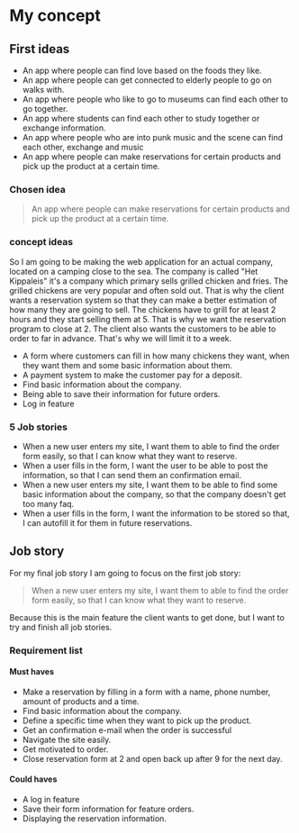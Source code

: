 # My concept

## First ideas

- An app where people can find love based on the foods they like.
- An app where people can get connected to elderly people to go on walks with.
- An app where people who like to go to museums can find each other to go together.
- An app where students can find each other to study together or exchange information.
- An app where people who are into punk music and the scene can find each other, exchange and music
- An app where people can make reservations for certain products and pick up the product at a certain time.

### Chosen idea

> An app where people can make reservations for certain products and pick up the product at a certain time.

### concept ideas

So I am going to be making the web application for an actual company, located on a camping close to the sea. The company is called "Het Kippaleis" it's a company which primary sells grilled chicken and fries. The grilled chickens are very popular and often sold out. That is why the client wants a reservation system so that they can make a better estimation of how many they are going to sell. The chickens have to grill for at least 2 hours and they start selling them at 5. That is why we want the reservation program to close at 2. The client also wants the customers to be able to order to far in advance. That's why we will limit it to a week.

- A form where customers can fill in how many chickens they want, when they want them and some basic information about them.
- A payment system to make the customer pay for a deposit.
- Find basic information about the company.
- Being able to save their information for future orders.
- Log in feature

### 5 Job stories

- When a new user enters my site, I want them to able to find the order form easily, so that I can know what they want to reserve.
- When a user fills in the form, I want the user to be able to post the information, so that I can send them an confirmation email.
- When a new user enters my site, I want them to be able to find some basic information about the company, so that the company doesn't get too many faq.
- When a user fills in the form, I want the information to be stored so that, I can autofill it for them in future reservations.

## Job story

For my final job story I am going to focus on the first job story:
> When a new user enters my site, I want them to able to find the order form easily, so that I can know what they want to reserve.

Because this is the main feature the client wants to get done, but I want to try and finish all job stories.

### Requirement list

#### Must haves

- Make a reservation by filling in a form with a name, phone number, amount of products and a time.
- Find basic information about the company.
- Define a specific time when they want to pick up the product.
- Get an confirmation e-mail when the order is successful
- Navigate the site easily.
- Get motivated to order.
- Close reservation form at 2 and open back up after 9 for the next day.


#### Could haves

- A log in feature
- Save their form information for feature orders.
- Displaying the reservation information. 
